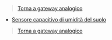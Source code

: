 >[Torna a gateway analogico](gatewaylorahw.md)

- [Sensore capacitivo di umidità del suolo](lorahwsoilmoister.md)

>[Torna a gateway analogico](gatewaylorahw.md)
